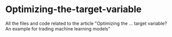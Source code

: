 # Optimizing-the-target-variable
All the files and code related to the article "Optimizing the ... target variable? An example for trading machine learning models"
